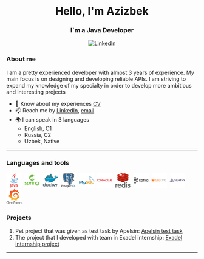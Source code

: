 <div id="header" align="center">
    <h1>Hello, I'm  Azizbek </h1>
    <h3>I`m a Java Developer</h3>
</div>

<div id="socials" align="center">
    <a href="[linkedin-url](https://www.linkedin.com/in/azizbek-mirzakolonov-3861b8236/)">
    <img src="https://img.shields.io/badge/LinkedIn-blue?style=for-the-badge&logo=linkedin&logoColor=white" alt="LinkedIn"/>
  </a>
</div>

### About me
I am a pretty experienced developer with almost 3 years of experience. My main
focus is on designing and developing reliable APIs. I am striving to
expand my knowledge of my specialty in order to develop more ambitious and
interesting projects

- 📄 Know about my experiences [CV](file:///C:/Users/user/Downloads/%D0%9C%D0%B8%D1%80%D0%B7%D0%B0%D0%BA%D0%BE%D0%BB%D0%BE%D0%BD%D0%BE%D0%B2%20%D0%90%D0%B7%D0%B8%D0%B7%D0%B1%D0%B5%D0%BA%20%D0%9E%D0%B9%D0%B1%D0%B5%D0%BA%20%D0%A3%D0%B3%D0%BB%D0%B8.pdf)
- 📫 Reach me by [LinkedIn](https://www.linkedin.com/in/azizbek-mirzakolonov-3861b8236/), [email](mailto:mirzakolonovazizbek@gmail.com)
- 🌍 I can speak in 3 languages
  - English, C1
  - Russia, C2
  - Uzbek, Native

---

### Languages and tools

<img src="https://github.com/devicons/devicon/blob/v2.16.0/icons/java/java-original-wordmark.svg" title="js" width="40" height="40"/>&nbsp;
<img src="https://github.com/devicons/devicon/blob/v2.16.0/icons/spring/spring-original-wordmark.svg" title="html" width="40" height="40"/>&nbsp;
<img src="https://github.com/devicons/devicon/blob/v2.16.0/icons/docker/docker-original-wordmark.svg" title="css" width="40" height="40"/>&nbsp;
<img src="https://github.com/devicons/devicon/blob/v2.16.0/icons/postgresql/postgresql-original-wordmark.svg" title="react" width="40" height="40"/>&nbsp;
<img src="https://github.com/devicons/devicon/blob/v2.16.0/icons/mysql/mysql-original-wordmark.svg" title="git" width="40" height="40"/>&nbsp;
<img src="https://github.com/devicons/devicon/blob/v2.16.0/icons/oracle/oracle-original.svg" title="sql" width="40" height="40"/>&nbsp;
<img src="https://github.com/devicons/devicon/blob/v2.16.0/icons/redis/redis-original-wordmark.svg" title="angular" width="40" height="40"/>&nbsp;
<img src="https://github.com/devicons/devicon/blob/v2.16.0/icons/apachekafka/apachekafka-original-wordmark.svg" title="bootstrap" width="40" height="40"/>&nbsp;
<img src="https://github.com/devicons/devicon/blob/v2.16.0/icons/rabbitmq/rabbitmq-original-wordmark.svg" title="npm" width="40" height="40"/>&nbsp;
<img src="https://github.com/devicons/devicon/blob/v2.16.0/icons/sentry/sentry-original-wordmark.svg" title="node" width="40" height="40"/>&nbsp;
<img src="https://github.com/devicons/devicon/blob/v2.16.0/icons/grafana/grafana-original-wordmark.svg" title="node" width="40" height="40"/>&nbsp;

### Projects
1) Pet project that was given as test task by Apelsin:
[Apelsin test task](https://github.com/Tuyoo89/test_task)
2) The project that I developed with team in Exadel internship:
[Exadel internship project](https://github.com/VladimirZhuk07/sandbox_jan2022)
---

